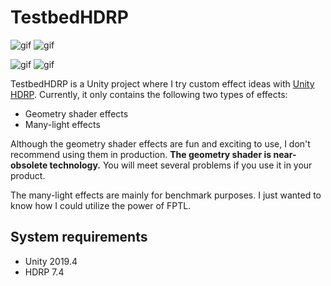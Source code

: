 TestbedHDRP
===========

![gif](https://i.imgur.com/2qlNtFC.gif)
![gif](https://i.imgur.com/K3k5ffi.gif)

![gif](https://i.imgur.com/RQHKvIc.gif)
![gif](https://i.imgur.com/89atwYZ.gif)

TestbedHDRP is a Unity project where I try custom effect ideas with
[Unity HDRP]. Currently, it only contains the following two types of effects:

- Geometry shader effects
- Many-light effects

Although the geometry shader effects are fun and exciting to use, I don't
recommend using them in production. **The geometry shader is near-obsolete
technology.** You will meet several problems if you use it in your product.

The many-light effects are mainly for benchmark purposes. I just wanted to know
how I could utilize the power of FPTL.

[Unity HDRP]:
  https://docs.unity3d.com/Packages/com.unity.render-pipelines.high-definition@latest

System requirements
-------------------

- Unity 2019.4
- HDRP 7.4
